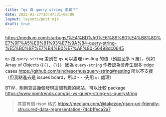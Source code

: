```yaml
---
title: "qs 與 query-string 差異？"
date: 2022-01-27T15:47:31+08:00
layout: layouts/post.njk
draft: true
---
```


https://medium.com/starbugs/%E4%BD%A0%E6%89%80%E4%B8%8D%E7%9F%A5%E9%81%93%E7%9A%84-query-string-%E5%B0%8F%E7%B4%B0%E7%AF%80-56498dc0645



`qs` 跟 `query-string` 差別在 `qs` 可以處理 nesting 的值（預設至多 5 層），例如 Array of Objects (`[{}, {}]`）
因為 `query-string` 作者認為會產生很多 edge cases https://github.com/sindresorhus/query-string#nesting 所以不支援
（但我點進去是 issues board，所以⋯⋯先用 `qs` 處理）

BTW，剛剛查這幾個發現這個有趣的網站，可以比較 package
https://www.npmtrends.com/qs-vs-query-string-vs-querystring

> 其實有個 rison 格式
> https://medium.com/@takezoe/rison-uri-friendly-strucured-data-representation-74cb1feca2a7

